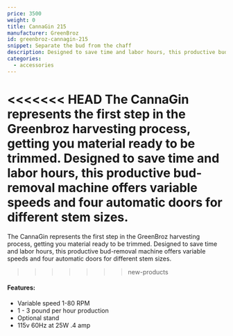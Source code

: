 ```yaml
---
price: 3500
weight: 0
title: CannaGin 215
manufacturer: GreenBroz
id: greenbroz-cannagin-215
snippet: Separate the bud from the chaff
description: Designed to save time and labor hours, this productive bud-removal machine offers variable speeds and four automatic doors for different stem sizes.
categories:
  - accessories
---
```


<<<<<<< HEAD
The CannaGin represents the first step in the Greenbroz harvesting process, getting you material ready to be trimmed. Designed to save time and labor hours, this productive bud-removal machine offers variable speeds and four automatic doors for different stem sizes.
=======
The CannaGin represents the first step in the GreenBroz harvesting process, getting you material ready to be trimmed. Designed to save time and labor hours, this productive bud-removal machine offers variable speeds and four automatic doors for different stem sizes.
>>>>>>> new-products

#### Features:

* Variable speed 1-80 RPM
* 1 - 3 pound per hour production
* Optional stand
* 115v 60Hz at 25W .4 amp
